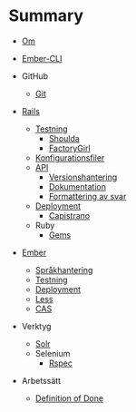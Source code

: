 # Summary

* [Om](README.md)



* [Ember-CLI](ember-cli.md)
   



* GitHub
    * [Git](git.md)
* [Rails](rails.md)
   * [Testning](rails/testning.md)
       * [Shoulda](rails/testning/shoulda.md)
       * [FactoryGirl](rails/testning/factorygirl.md)
   * [Konfigurationsfiler](rails/konfigurationsfiler.md)
   * [API](rails/api.md)
       * [Versionshantering](rails/api/versionshantering.md)
       * [Dokumentation](rails/api/dokumentation.md)
       * [Formattering av svar](rails/api/formattering_av_svar.md)
   * [Deployment](rails/deployment.md)
      * [Capistrano](capistrano.md)
   * Ruby
      * [Gems](ruby/gems.md)
* [Ember](ember-cli.md)
   * [Språkhantering](ember/sprakhantering.md)
   * [Testning](ember/testning.md)
   * [Deployment](ember/deployment.md)
   * [Less](ember/less.md)
   * [CAS](ember/cas.md)
* Verktyg
   * [Solr](solr.md)
   * Selenium
      * [Rspec](selenium/rspec.md)
* Arbetssätt
   * [Definition of Done](definition_of_done.md)

